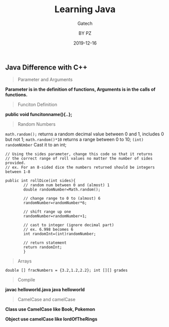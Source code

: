 ﻿---
layout:     post                   
title:      Learning Java              
subtitle:   Gatech
date:       2019-12-16           
author:     BY PZ                   
header-img: img/post-bg-2015.jpg    
catalog: true                       
tags:                               
    - Java
---

## Java Difference with C++

> Parameter and Arguments

**Parameter is in the definition of functions, Arguments is in the calls of functions.**

> Funciton Definition

**public void funcitonname(){..};**

> Random Numbers

`math.random();`
returns a random decimal value between 0 and 1, includes 0 but not 1;
`math.random()*10`
returns a range between 0 to 10;
`(int) randomNUmber`
Cast it to an int;


```
// Using the sides parameter, change this code so that it returns
// the correct range of roll values no matter the number of sides provided.
// ex. For an 8-sided dice the numbers returned should be integers between 1-8

public int rollDice(int sides){
        // random num between 0 and (almost) 1
        double randomNumber=Math.random();

        // change range to 0 to (almost) 6
        randomNumber=randomNumber*6;

        // shift range up one
        randomNumber=randomNumber+1;

        // cast to integer (ignore decimal part)
        // ex. 6.998 becomes 6
        int randomInt=(int)randomNumber;

        // return statement
        return randomInt;
        }
```
> Arrays

`double [] fracNumbers = {3.2,1.2,2.2};
int [][] grades`

> Compile

**javac helloworld.java
java helloworld**

> CamelCase and camelCase

**Class use CamelCase like Book, Pokemon**

**Object use camelCase like lordOfTheRings**
